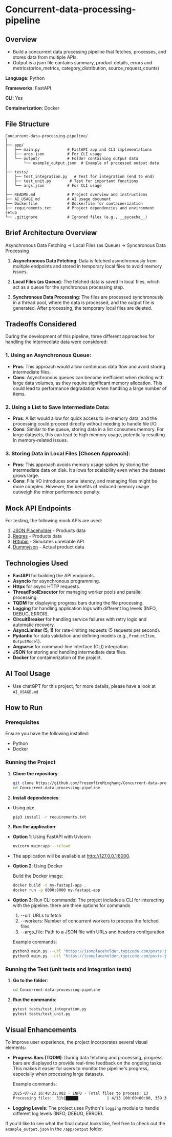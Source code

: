 # Concurrent-data-processing-pipeline

## Overview
- Build a concurrent data processing pipeline that fetches, processes, and stores data from multiple APIs. 
- Output is a json file contains summary, product details, errors and metrics(price_metrics, category_distribution, source_request_counts)
 
**Language:** Python 

**Frameworks**: FastAPI  

**CLI**: Yes  

**Containerization**: Docker

## File Structure
    
    Concurrent-data-processing-pipeline/
    │
    ├── app/                   
    │   ├── main.py            # FastAPI app and CLI implementations
    │   ├── args.json          # For CLI usage
    │   └── output/            # Folder containing output data
    │       └── example_output.json  # Example of processed output data
    │
    ├── tests/                 
    │   ├── test_integration.py   # Test for integration (end to end)
    │   ├── test_unit.py        # Test for important functions
    │   └── args.json          # For CLI usage
    │
    ├── README.md              # Project overview and instructions
    ├── AI_USAGE.md            # AI usage document
    ├── Dockerfile             # Dockerfile for containerization
    ├── requirements.txt       # Project dependencies and environment setup
    └── .gitignore             # Ignored files (e.g., __pycache__)

## Brief Architecture Overview
Asynchronous Data Fetching -> Local Files (as Queue) ->  Synchronous Data Processing
1. **Asynchronous Data Fetching**: Data is fetched asynchronously from multiple endpoints and stored in temporary local files to avoid memory issues.
   
2. **Local Files (as Queue)**: The fetched data is saved in local files, which act as a queue for the synchronous processing step.

3. **Synchronous Data Processing**: The files are processed synchronously in a thread pool, where the data is processed, and the output file is generated. After processing, the temporary local files are deleted.

## Tradeoffs Considered

During the development of this pipeline, three different approaches for handling the intermediate data were considered:

### 1. **Using an Asynchronous Queue**:
   - **Pros**: This approach would allow continuous data flow and avoid storing intermediate files.
   - **Cons**: Asynchronous queues can become inefficient when dealing with large data volumes, as they require significant memory allocation. This could lead to performance degradation when handling a large number of items.
   
### 2. **Using a List to Save Intermediate Data**:
   - **Pros**: A list would allow for quick access to in-memory data, and the processing could proceed directly without needing to handle file I/O.
   - **Cons**: Similar to the queue, storing data in a list consumes memory. For large datasets, this can lead to high memory usage, potentially resulting in memory-related issues.
   
### 3. **Storing Data in Local Files (Chosen Approach)**:
   - **Pros**: This approach avoids memory usage spikes by storing the intermediate data on disk. It allows for scalability even when the dataset grows large.
   - **Cons**: File I/O introduces some latency, and managing files might be more complex. However, the benefits of reduced memory usage outweigh the minor performance penalty.

## Mock API Endpoints
For testing, the following mock APIs are used:
1. [JSON Placeholder](https://jsonplaceholder.typicode.com/posts) - Products data
2. [Reqres](https://reqres.in/api/users?page={page}) - Products data
3. [Httpbin](https://httpbin.org/delay/1) - Simulates unreliable API
4. [Dummyjson](https://dummyjson.com/products) - Actual product data

## Technologies Used
- **FastAPI** for building the API endpoints.
- **Asyncio** for asynchronous programming.
- **Httpx** for async HTTP requests.
- **ThreadPoolExecutor** for managing worker pools and parallel processing.
- **TQDM** for displaying progress bars during the file processing.
- **Logging** for handling application logs with different log levels (INFO, DEBUG, ERROR).
- **CircuitBreaker** for handling service failures with retry logic and automatic recovery.
- **AsyncLimiter (5, 1)** for rate-limiting requests (5 requests per second).
- **Pydantic** for data validation and defining models (e.g., `ProductItem`, `OutputModel`).
- **Argparse** for command-line interface (CLI) integration.
- **JSON** for storing and handling intermediate data files.
- **Docker** for containerization of the project.


## AI Tool Usage
- Use chatGPT for this project, for more details, please have a look at `AI_USAGE.md`

## How to Run

### Prerequisites

Ensure you have the following installed:
- Python
- Docker

### Running the Project

1. **Clone the repository**:
   ```bash
   git clone https://github.com/FrozenfireMinghang/Concurrent-data-processing-pipeline.git
   cd Concurrent-data-processing-pipeline

2. **Install dependencies**:

- Using pip:
    ```bash
    pip3 install -r requirements.txt
3. **Run the application**:

- **Option 1**: Using FastAPI with Uvicorn

    ```bash
    uvicorn main:app --reload
* The application will be available at http://127.0.0.1:8000.

- **Option 2**: Using Docker

    Build the Docker image:

    ```bash
    docker build -t my-fastapi-app . 
    docker run -p 8000:8000 my-fastapi-app
- **Option 3**: Run CLI commands:
    The project includes a CLI for interacting with the pipeline. 
    there are three options for commands
    1. --url: URLs to fetch
    2. --workers: Number of concurrent workers to process the fetched files
    3. --args_file: Path to a JSON file with URLs and headers configuration

    Example commands:
    ```bash
    python3 main.py --url "https://jsonplaceholder.typicode.com/posts|jsonplaceholder|0" --workers 7
    python3 main.py --url "https://jsonplaceholder.typicode.com/posts|jsonplaceholder|0" --args_file "args.json"

### Running the Test (unit tests and integration tests)
1. **Go to the folder**:
    ```bash
    cd Concurrent-data-processing-pipeline
2. **Run the commands**:
    ```bash
    pytest tests/test_integration.py
    pytest tests/test_unit.py
## Visual Enhancements

To improve user experience, the project incorporates several visual elements:
- **Progress Bars (TQDM)**: During data fetching and processing, progress bars are displayed to provide real-time feedback on the ongoing tasks. This makes it easier for users to monitor the pipeline's progress, especially when processing large datasets.

    Example commands:
    ```bash
    2025-07-22 16:48:32,082 - INFO - Total files to process: 13
    Processing files:  31%|█████▌            | 4/13 [00:00<00:00, 359.32file/s, Progress=38.5% finished]
- **Logging Levels**: The project uses Python's `logging` module to handle different log levels (INFO, DEBUG, ERROR).
  
If you'd like to see what the final output looks like, feel free to check out the `example_output.json` in the `/app/output` folder.